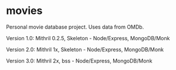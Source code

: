 # movies
Personal movie database project. Uses data from OMDb.

Version 1.0: Mithril 0.2.5, Skeleton - Node/Express, MongoDB/Monk

Version 2.0: Mithril 1x, Skeleton - Node/Express, MongoDB/Monk

Version 3.0: Mithril 2x, bss - Node/Express, MongoDB/Monk
